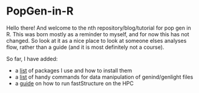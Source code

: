 # PopGen-in-R
Hello there! And welcome to the nth repository/blog/tutorial for pop gen in R. This was born mostly as a reminder to myself, and for now this has not changed. So look at it as a nice place to look at someone elses analyses flow, rather than a guide (and it is most definitely not a course).

So far, I have added:

- a [list](https://github.com/MboiTui/PopGen-in-R/blob/main/R_Packages_I_Often_Use.md) of packages I use and how to install them
- a [list]() of handy commands for data manipulation of genind/genlight files
- a [guide](https://github.com/MboiTui/PopGen-in-R/blob/main/HPC_fastStructure.md) on how to run fastStructure on the HPC
